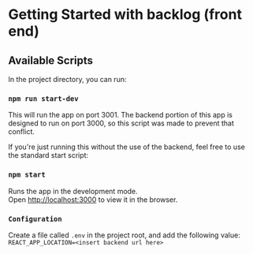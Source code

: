 # Getting Started with backlog (front end)

## Available Scripts

In the project directory, you can run:
### `npm run start-dev`
This will run the app on port 3001. The backend portion of this app is designed to run on port 3000, so this script was made to prevent that conflict.

If you're just running this without the use of the backend, feel free to use the standard start script:
### `npm start`

Runs the app in the development mode.\
Open [http://localhost:3000](http://localhost:3000) to view it in the browser.


### `Configuration`
Create a file called `.env` in the project root, and add the following value: `REACT_APP_LOCATION=<insert backend url here>`


